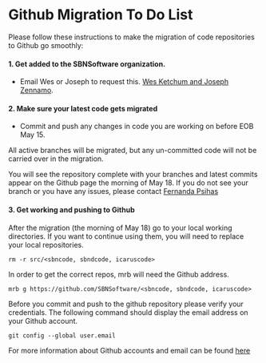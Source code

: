 # Github Migration To Do List

Please follow these instructions to make the migration of code repositories to Github go smoothly:


#### 1. Get added to the SBNSoftware organization.
  - Email Wes or Joseph to request this. [Wes Ketchum and Joseph Zennamo](mailto:wketchum@fnal.gov,jaz8600@fnal.gov).


#### 2. Make sure your latest code gets migrated

 - Commit and push any changes in code you are working on before EOB May 15.

All active branches will be migrated, but any un-committed code will not be carried over in the migration.

You will see the repository complete with your branches and latest commits appear on the Github page the morning of May 18. If you do not see your branch or you have any issues, please contact [Fernanda Psihas](mailto:psihas@fnal.gov)

#### 3. Get working and pushing to Github

After the migration (the morning of May 18) go to your local working directories. If you want to continue using them, you will need to replace your local repositories.

```rm -r src/<sbncode, sbndcode, icaruscode>```

In order to get the correct repos, mrb will need the Github address.

```mrb g https://github.com/SBNSoftware/<sbncode, sbndcode, icaruscode>```

Before you commit and push to the github repository please verify your credentials. The following command should display the email address on your Github account.

```git config --global user.email ```


For more information about Github accounts and email can be found [here](https://help.github.com/en/github/setting-up-and-managing-your-github-user-account/setting-your-commit-email-address)
